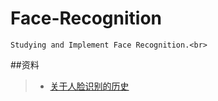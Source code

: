 # Face-Recognition
    Studying and Implement Face Recognition.<br>
##资料<br>
>* [关于人脸识别的历史](https://mp.weixin.qq.com/s/_lMCUBhFc-vwUzA77OHckg)<br>
